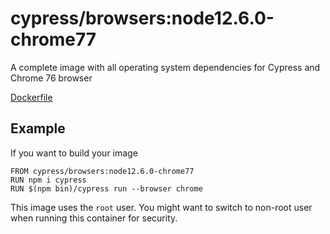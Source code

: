 # cypress/browsers:node12.6.0-chrome77

A complete image with all operating system dependencies for Cypress and Chrome 76 browser

[Dockerfile](Dockerfile)

## Example

If you want to build your image

```
FROM cypress/browsers:node12.6.0-chrome77
RUN npm i cypress
RUN $(npm bin)/cypress run --browser chrome
```

This image uses the `root` user. You might want to switch to non-root
user when running this container for security.
